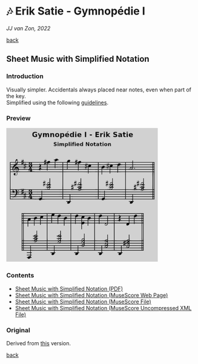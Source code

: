 🎶 Erik Satie - Gymnopédie Ⅰ
============================

*JJ van Zon, 2022*

[back](../README.md)

Sheet Music with Simplified Notation
------------------------------------

### Introduction

Visually simpler. Accidentals always placed near notes, even when part of the key.  
Simplified using the following [guidelines](https://jjvanzon.github.io/Piano-Playing-Docs/methods/sheet-music-simplification.html).

### Preview

<img src="satie-gymnopedie-1-sheet-music-simplified-notation-preview.png" width="400" />

### Contents


- [Sheet Music with Simplified Notation (PDF)](satie-gymnopedie-1-sheet-music-simplified-notation.pdf)
- <a href="https://musescore.com/user/42589871/scores/7991477" target="_blank" rel="noopener noreferrer">Sheet Music with Simplified Notation (MuseScore Web Page)</a>
- [Sheet Music with Simplified Notation (MuseScore File)](satie-gymnopedie-1-sheet-music-simplified-notation.mscz)
- [Sheet Music with Simplified Notation (MuseScore Uncompressed XML File)](satie-gymnopedie-1-sheet-music-simplified-notation.mscx)


### Original

Derived from [this](https://jjvanzon.github.io/Piano-Playing-Docs/satie-gymnopedie-1/sheet-music/README.html) version.

[back](../README.md)